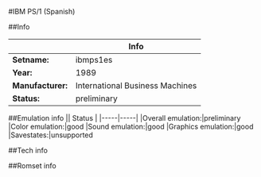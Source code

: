 #IBM PS/1 (Spanish)

##Info

||Info|
|-----|-----|
|**Setname:**|ibmps1es
|**Year:**|1989
|**Manufacturer:**|International Business Machines
|**Status:**|preliminary

##Emulation info
|| Status |
|-----|-----|
|Overall emulation:|preliminary
|Color emulation:|good
|Sound emulation:|good
|Graphics emulation:|good
|Savestates:|unsupported

##Tech info

##Romset info

<!--- START OF EDITED COMMENT DO NOT TOUCH TEXT ABOVE-->
